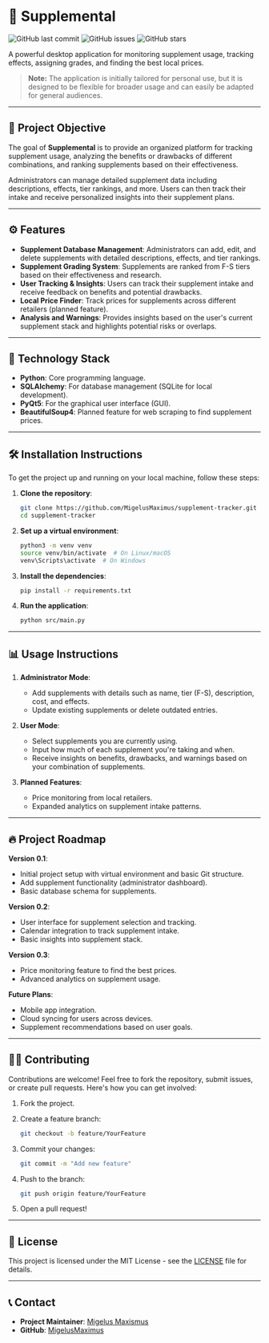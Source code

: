 # 🧪 Supplemental

![GitHub last commit](https://img.shields.io/github/last-commit/MigelusMaximus/supplement-tracker)
![GitHub issues](https://img.shields.io/github/issues/MigelusMaximus/supplement-tracker)
![GitHub stars](https://img.shields.io/github/stars/MigelusMaximus/supplement-tracker?style=social)

A powerful desktop application for monitoring supplement usage, tracking effects, assigning grades, and finding the best local prices.

> **Note:** The application is initially tailored for personal use, but it is designed to be flexible for broader usage and can easily be adapted for general audiences.

---

## 🎯 **Project Objective**

The goal of **Supplemental** is to provide an organized platform for tracking supplement usage, analyzing the benefits or drawbacks of different combinations, and ranking supplements based on their effectiveness.

Administrators can manage detailed supplement data including descriptions, effects, tier rankings, and more. Users can then track their intake and receive personalized insights into their supplement plans.

---

## ⚙️ **Features**

- **Supplement Database Management**: Administrators can add, edit, and delete supplements with detailed descriptions, effects, and tier rankings.
- **Supplement Grading System**: Supplements are ranked from F-S tiers based on their effectiveness and research.
- **User Tracking & Insights**: Users can track their supplement intake and receive feedback on benefits and potential drawbacks.
- **Local Price Finder**: Track prices for supplements across different retailers (planned feature).
- **Analysis and Warnings**: Provides insights based on the user's current supplement stack and highlights potential risks or overlaps.

---

## 🚀 **Technology Stack**

- **Python**: Core programming language.
- **SQLAlchemy**: For database management (SQLite for local development).
- **PyQt5**: For the graphical user interface (GUI).
- **BeautifulSoup4**: Planned feature for web scraping to find supplement prices.

---

## 🛠️ **Installation Instructions**

To get the project up and running on your local machine, follow these steps:

1. **Clone the repository**:
   ```bash
   git clone https://github.com/MigelusMaximus/supplement-tracker.git
   cd supplement-tracker

2. **Set up a virtual environment**:
   ```bash
   python3 -m venv venv
   source venv/bin/activate  # On Linux/macOS
   venv\Scripts\activate  # On Windows
   ```

3. **Install the dependencies**:
   ```bash
   pip install -r requirements.txt
   ```

4. **Run the application**:
   ```bash
   python src/main.py
   ```

---

## 📊 **Usage Instructions**

1. **Administrator Mode**:
   - Add supplements with details such as name, tier (F-S), description, cost, and effects.
   - Update existing supplements or delete outdated entries.

2. **User Mode**:
   - Select supplements you are currently using.
   - Input how much of each supplement you're taking and when.
   - Receive insights on benefits, drawbacks, and warnings based on your combination of supplements.

3. **Planned Features**:
   - Price monitoring from local retailers.
   - Expanded analytics on supplement intake patterns.

---

## 🔥 **Project Roadmap**

**Version 0.1**:
   - Initial project setup with virtual environment and basic Git structure.
   - Add supplement functionality (administrator dashboard).
   - Basic database schema for supplements.

**Version 0.2**:
   - User interface for supplement selection and tracking.
   - Calendar integration to track supplement intake.
   - Basic insights into supplement stack.

**Version 0.3**:
   - Price monitoring feature to find the best prices.
   - Advanced analytics on supplement usage.

**Future Plans**:
   - Mobile app integration.
   - Cloud syncing for users across devices.
   - Supplement recommendations based on user goals.

---

## 🧑‍💻 **Contributing**

Contributions are welcome! Feel free to fork the repository, submit issues, or create pull requests. Here's how you can get involved:

1. Fork the project.
2. Create a feature branch:
   ```bash
   git checkout -b feature/YourFeature
   ```

3. Commit your changes:
   ```bash
   git commit -m "Add new feature"
   ```

4. Push to the branch:
   ```bash
   git push origin feature/YourFeature
   ```

5. Open a pull request!

---

## 📄 **License**

This project is licensed under the MIT License - see the [LICENSE](LICENSE) file for details.

---

## 📞 **Contact**

- **Project Maintainer**: [Migelus Maxismus](mailto:svkguardian@gmail.com)
- **GitHub**: [MigelusMaximus](https://github.com/MigelusMaximus)
